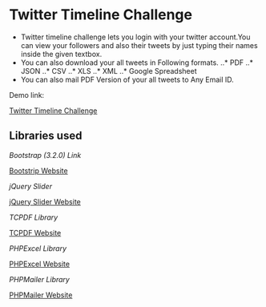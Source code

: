 Twitter Timeline Challenge
=======================
* Twitter timeline challenge lets you login with your twitter account.You can view your followers and also their tweets by just typing their names inside the given textbox.
* You can also download your all tweets in Following formats.
..* PDF
..* JSON
..* CSV
..* XLS
..* XML
..* Google Spreadsheet
* You can also mail PDF Version of your all tweets to Any Email ID. 

Demo link:

[Twitter Timeline Challenge](http://shahinfosolutions.com/EW/TwitterTimelineChallenge/connect.php)

Libraries used
---------------------------------------------

*Bootstrap (3.2.0) Link*

[Bootstrip Website](http://getbootstrap.com/) 

*jQuery Slider*

[jQuery Slider Website](http://dev7studios.com/lean-slider/)

*TCPDF Library*

[TCPDF Website](http://www.tcpdf.org/index.php)

*PHPExcel Library*

[PHPExcel Website](https://phpexcel.codeplex.com/)

*PHPMailer Library*

[PHPMailer Website](http://phpmailer.worxware.com/)
